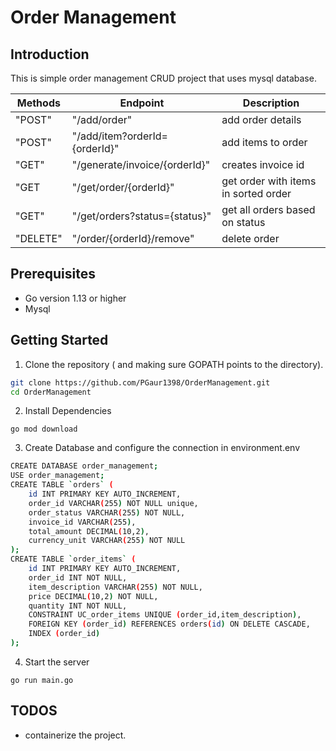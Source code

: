 # Order Management
## Introduction
This is simple order management CRUD project that uses mysql database.

| Methods  | Endpoint | Description
| ------------- | ------------- | ------------- |
| "POST"  | "/add/order"  | add order details |
| "POST"  | "/add/item?orderId={orderId}"  | add items to order | 
| "GET" | "/generate/invoice/{orderId}" | creates invoice id
| "GET  | "/get/order/{orderId}" | get order with items in sorted order | 
| "GET" | "/get/orders?status={status}" | get all orders based on status |
| "DELETE" | "/order/{orderId}/remove" | delete order |

## Prerequisites
- Go version 1.13 or higher
- Mysql

## Getting Started
1. Clone the repository ( and making sure GOPATH points to the directory).
```sh
git clone https://github.com/PGaur1398/OrderManagement.git
cd OrderManagement
```
2. Install Dependencies
```ssh
go mod download
```
3. Create Database and configure the connection in environment.env
```sh
CREATE DATABASE order_management;
USE order_management;
CREATE TABLE `orders` (
    id INT PRIMARY KEY AUTO_INCREMENT,
    order_id VARCHAR(255) NOT NULL unique,
    order_status VARCHAR(255) NOT NULL,
    invoice_id VARCHAR(255),
    total_amount DECIMAL(10,2),
    currency_unit VARCHAR(255) NOT NULL
);
CREATE TABLE `order_items` (
    id INT PRIMARY KEY AUTO_INCREMENT,
    order_id INT NOT NULL,
    item_description VARCHAR(255) NOT NULL,
    price DECIMAL(10,2) NOT NULL,
    quantity INT NOT NULL,
    CONSTRAINT UC_order_items UNIQUE (order_id,item_description),
    FOREIGN KEY (order_id) REFERENCES orders(id) ON DELETE CASCADE,
    INDEX (order_id)
);
```
4. Start the server
```ssh
go run main.go
```

## TODOS
- containerize the project.
